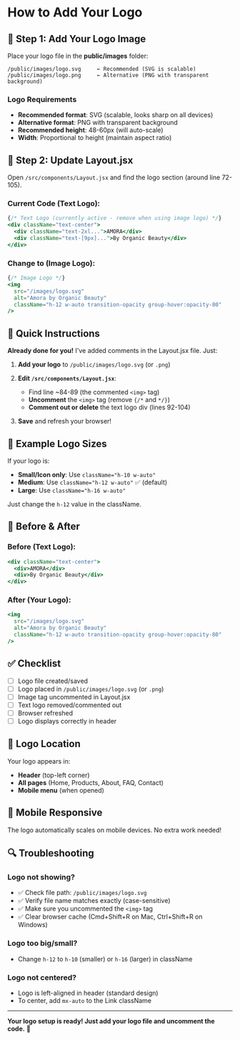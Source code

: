 # How to Add Your Logo

## 📍 Step 1: Add Your Logo Image

Place your logo file in the **public/images** folder:

```
/public/images/logo.svg     ← Recommended (SVG is scalable)
/public/images/logo.png     ← Alternative (PNG with transparent background)
```

### Logo Requirements
- **Recommended format**: SVG (scalable, looks sharp on all devices)
- **Alternative format**: PNG with transparent background
- **Recommended height**: 48-60px (will auto-scale)
- **Width**: Proportional to height (maintain aspect ratio)

## 🔧 Step 2: Update Layout.jsx

Open `/src/components/Layout.jsx` and find the logo section (around line 72-105).

### Current Code (Text Logo):
```jsx
{/* Text Logo (currently active - remove when using image logo) */}
<div className="text-center">
  <div className="text-2xl...">AMORA</div>
  <div className="text-[9px]...">By Organic Beauty</div>
</div>
```

### Change to (Image Logo):
```jsx
{/* Image Logo */}
<img 
  src="/images/logo.svg" 
  alt="Amora by Organic Beauty" 
  className="h-12 w-auto transition-opacity group-hover:opacity-80"
/>
```

## 📝 Quick Instructions

**Already done for you!** I've added comments in the Layout.jsx file. Just:

1. **Add your logo** to `/public/images/logo.svg` (or `.png`)

2. **Edit `/src/components/Layout.jsx`**:
   - Find line ~84-89 (the commented `<img>` tag)
   - **Uncomment** the `<img>` tag (remove `{/*` and `*/}`)
   - **Comment out or delete** the text logo div (lines 92-104)

3. **Save** and refresh your browser!

## 🎨 Example Logo Sizes

If your logo is:
- **Small/Icon only**: Use `className="h-10 w-auto"`
- **Medium**: Use `className="h-12 w-auto"` ✅ (default)
- **Large**: Use `className="h-16 w-auto"`

Just change the `h-12` value in the className.

## 🔄 Before & After

### Before (Text Logo):
```jsx
<div className="text-center">
  <div>AMORA</div>
  <div>By Organic Beauty</div>
</div>
```

### After (Your Logo):
```jsx
<img 
  src="/images/logo.svg" 
  alt="Amora by Organic Beauty" 
  className="h-12 w-auto transition-opacity group-hover:opacity-80"
/>
```

## ✅ Checklist

- [ ] Logo file created/saved
- [ ] Logo placed in `/public/images/logo.svg` (or `.png`)
- [ ] Image tag uncommented in Layout.jsx
- [ ] Text logo removed/commented out
- [ ] Browser refreshed
- [ ] Logo displays correctly in header

## 🎯 Logo Location

Your logo appears in:
- **Header** (top-left corner)
- **All pages** (Home, Products, About, FAQ, Contact)
- **Mobile menu** (when opened)

## 📱 Mobile Responsive

The logo automatically scales on mobile devices. No extra work needed!

## 🔍 Troubleshooting

### Logo not showing?
- ✅ Check file path: `/public/images/logo.svg`
- ✅ Verify file name matches exactly (case-sensitive)
- ✅ Make sure you uncommented the `<img>` tag
- ✅ Clear browser cache (Cmd+Shift+R on Mac, Ctrl+Shift+R on Windows)

### Logo too big/small?
- Change `h-12` to `h-10` (smaller) or `h-16` (larger) in className

### Logo not centered?
- Logo is left-aligned in header (standard design)
- To center, add `mx-auto` to the Link className

---

**Your logo setup is ready! Just add your logo file and uncomment the code.** 🎨
